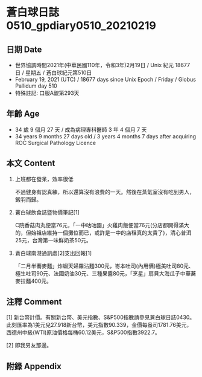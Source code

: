[_metadata_:encoding]: - "utf-8"
[_metadata_:language]: - "zh-Hant-TW"
[_metadata_:fileformat]: - "markdown"
[_metadata_:MIME_type]: - "text/plain"
[_metadata_:markdown_version]: - "commonmark version 0.29"
[_metadata_:markdown_spec]: - "https://spec.commonmark.org/0.29/"

# 蒼白球日誌0510_gpdiary0510_20210219 #

## 日期 Date ##

* 世界協調時間2021年(中華民國110年，令和3年)2月19日 / Unix 紀元 18677 日 / 星期五 / 蒼白球紀元第510日
* February 19, 2021 (UTC) / 18677 days since Unix Epoch / Friday / Globus Pallidum day 510
* 特殊註記: 口服A酸第293天

## 年齡 Age ##

* 34 歲 9 個月 27 天 / 成為病理專科醫師 3 年 4 個月 7 天
* 34 years 9 months 27 days old / 3 years 4 months 7 days after acquiring ROC Surgical Pathology Licence

## 本文 Content ##

1. 上班都在發呆，效率很低

    不過健身有認真練，所以還算沒有浪費的一天。然後在蒸氣室沒有吃到男人，鎩羽而歸。
    
2. 蒼白球飲食誌暨物價筆記[1]

    C院香菇肉丸便當76元，「一中咕咕園」火雞肉飯便當76元(分店都開得滿大的，但始祖店維持一個攤位而已，或許是一中的店租真的太貴了)，清心普洱25元，台灣第一味鮮奶茶50元。
    
3. 蒼白球南港通訊處[2]支出回報[1]

    「二月半蕎麥麵」炸蝦天婦羅沾麵300元，㟢本吐司(內用價)極美吐司80元、極生吐司90元、法國奶油30元、三種果醬80元，「烹星」扇貝大海瓜子中華蕎麥拉麵400元。
    
## 注釋 Comment ##

[1] 新台幣計價。有關新台幣、美元指數、S&P500指數請參見蒼白球日誌0430。此刻匯率為1美元兌27.918新台幣，美元指數90.339，金價每盎司1781.76美元，西德州中級(WTI)原油價格每桶60.12美元，S&P500指數3922.7。

[2] 即我男友那邊。

## 附錄 Appendix ##

